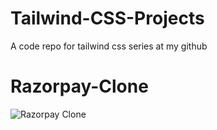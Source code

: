 # Tailwind-CSS-Projects
A code repo for tailwind css series at my github

# Razorpay-Clone
![Razorpay Clone](https://github.com/user-attachments/assets/c0d44817-96a0-49dd-9632-e20084c28e1d)

